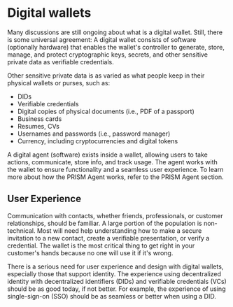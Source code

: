 # Digital wallets

Many discussions are still ongoing about what is a digital wallet. Still, there is some universal agreement: A digital wallet consists of software (optionally hardware) that enables the wallet's controller to generate, store, manage, and protect cryptographic keys, secrets, and other sensitive private data as verifiable credentials.

Other sensitive private data is as varied as what people keep in their physical wallets or purses, such as:

* DIDs
* Verifiable credentials
* Digital copies of physical documents (i.e., PDF of a passport)
* Business cards
* Resumes, CVs
* Usernames and passwords (i.e., password manager)
* Currency, including cryptocurrencies and digital tokens

A digital agent (software) exists inside a wallet, allowing users to take actions, communicate, store info, and track usage. The agent works with the wallet to ensure functionality and a seamless user experience. To learn more about how the PRISM Agent works, refer to the PRISM Agent section.


## User Experience

Communication with contacts, whether friends, professionals, or customer relationships, should be familiar. A large portion of the population is non-technical. Most will need help understanding how to make a secure invitation to a new contact, create a verifiable presentation, or verify a credential. The wallet is the most critical thing to get right in your customer's hands because no one will use it if it's wrong.

There is a serious need for user experience and design with digital wallets, especially those that support identity. The experience using decentralized identity with decentralized identifiers (DIDs) and verifiable credentials (VCs) should be as good today, if not better. For example, the experience of using single-sign-on (SSO) should be as seamless or better when using a DID. 